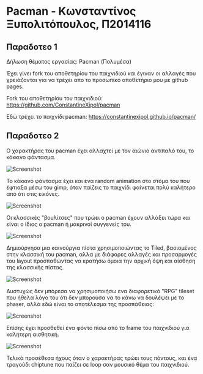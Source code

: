 # Pacman - Κωνσταντίνος Ξυπολιτόπουλος, Π2014116

## Παραδοτεο 1
Δήλωση θέματος εργασίας: Pacman (Πολυμέσα)

Έχει γίνει fork του αποθετηρίου του παιχνιδιού και έγιναν οι αλλαγές που χρειάζονται για να τρέχει απο το προσωπικό αποθετήριο μου με github pages.

Fork του αποθετηρίου του παιχνιδιού: https://github.com/ConstantineXipol/pacman

Εδώ τρέχει το παιχνίδι pacman: https://constantinexipol.github.io/pacman/

## Παραδοτεο 2

Ο χαρακτήρας του pacman έχει αλλαχτεί με τον αιώνιο αντιπαλό του, το κόκκινο φάντασμα.

![Screenshot](https://i.imgur.com/43EqTCv.png)

Το κόκκινο φάντασμα έχει και ένα random animation στο στόμα του που έφτιαξα μέσω του gimp, όταν παίζεις το παιχνίδι φαίνεται πολύ καλήτερο από ότι στις εικόνες.

![Screenshot](https://i.imgur.com/hsnZiVe.png)

Οι κλασσικές "βουλίτσες" που τρώει ο pacman έχουν αλλάξει τώρα και είναι ο ίδιος ο pacman ή μακρινοί συγγενείς του.

![Screenshot](https://i.imgur.com/NQIcwjZ.png)


Δημιούργησα μια καινούργια πίστα χρησιμοποιώντας το Tiled, βασισμένος στην κλασσική του pacman, αλλα με διάφορες αλλαγές και προσαρμογές του layout προσπαθώντας να κρατήσω όμοια την αρχική όψη και αίσθηση της κλασσικής πίστας.

![Screenshot](https://i.imgur.com/DjnSCtU.png?1)

Δυστυχώς δεν μπόρεσα να χρησιμοποιήσω ενα διαφορετικό "RPG" tileset που ήθελα λόγο του ότι δεν μπορούσα να το κάνω να δουλέψει με το phaser, αλλά εδώ είναι το αποτέλεσμα της προσπάθειας:

![Screenshot](https://i.imgur.com/0lPm84n.png?2)

Επίσης έχει προσθεθεί ένα φόντο πίσω από το frame του παιχνιδιού για καλήτερη αισθητική.

![Screenshot](https://i.imgur.com/h5hzMep.png)

Τελικά προσέθεσα ήχους όταν ο χαρακτήρας τρώει τους πόντους, και ένα τραγούδι chiptune που παίζει σε loop σαν μουσικό θέμα του παιχνιδιού.

